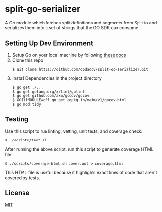 # split-go-serializer

A Go module which fetches split definitions and segments from Split.io and serializes them into a set of strings that the GO SDK can consume.

## Setting Up Dev Environment

1. Setup Go on your local machine by following [these docs](https://golang.org/doc/install#install)
1. Clone this repo
    ```
    $ git clone https://github.com/godaddy/split-go-serializer.git
    ```
1. Install Dependencies in the project directory
    ```
    $ go get ./...
    $ go get golang.org/x/lint/golint
    $ go get github.com/axw/gocov/gocov
    $ GO111MODULE=off go get gopkg.in/matm/v1/gocov-html
    $ go mod tidy
    ```

## Testing

Use this script to run linting, vetting, unit tests, and coverage check:
```
$ ./scripts/test.sh
```

After running the above script, run this script to generate coverage HTML file:
```
$ ./scripts/coverage-html.sh cover.out > coverage.html
```
This HTML file is useful because it highlights exact lines of code that aren't covered by tests.

## License

[MIT](LICENSE)
